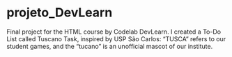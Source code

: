 # projeto_DevLearn
Final project for the HTML course by Codelab DevLearn. I created a To-Do List called Tuscano Task, inspired by USP São Carlos: “TUSCA” refers to our student games, and the “tucano” is an unofficial mascot of our institute.

